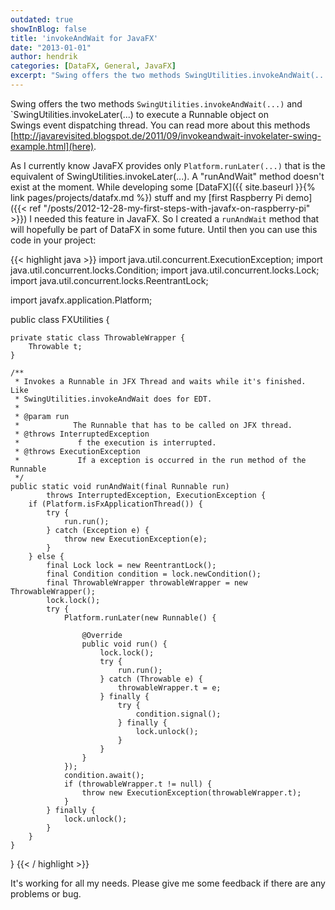 ```yaml
---
outdated: true
showInBlog: false
title: 'invokeAndWait for JavaFX'
date: "2013-01-01"
author: hendrik
categories: [DataFX, General, JavaFX]
excerpt: "Swing offers the two methods SwingUtilities.invokeAndWait(...) and SwingUtilities.invokeLater(...) to execute a Runnable object on Swings event dispatching thread. Let's have a look how we can have the same functionallity in JavaFX"
---
```

Swing offers the two methods `SwingUtilities.invokeAndWait(...)` and `SwingUtilities.invokeLater(...) to execute a Runnable object on Swings event dispatching thread. You can read more about this methods [http://javarevisited.blogspot.de/2011/09/invokeandwait-invokelater-swing-example.html](here).

As I currently know JavaFX provides only `Platform.runLater(...)` that is the equivalent of SwingUtilities.invokeLater(...). A "runAndWait" method doesn't exist at the moment. While developing some [DataFX]({{ site.baseurl }}{% link pages/projects/datafx.md %}) stuff and my [first Raspberry Pi demo]({{< ref "/posts/2012-12-28-my-first-steps-with-javafx-on-raspberry-pi" >}}) I needed this feature in JavaFX. So I created a `runAndWait` method that will hopefully be part of DataFX in some future. Until then you can use this code in your project:

{{< highlight java >}}
import java.util.concurrent.ExecutionException;
import java.util.concurrent.locks.Condition;
import java.util.concurrent.locks.Lock;
import java.util.concurrent.locks.ReentrantLock;

import javafx.application.Platform;

public class FXUtilities {

    private static class ThrowableWrapper {
		Throwable t;
	}

	/**
	 * Invokes a Runnable in JFX Thread and waits while it's finished. Like
	 * SwingUtilities.invokeAndWait does for EDT.
	 * 
	 * @param run
	 *            The Runnable that has to be called on JFX thread.
	 * @throws InterruptedException
	 *             f the execution is interrupted.
	 * @throws ExecutionException
	 *             If a exception is occurred in the run method of the Runnable
	 */
	public static void runAndWait(final Runnable run)
			throws InterruptedException, ExecutionException {
		if (Platform.isFxApplicationThread()) {
			try {
				run.run();
			} catch (Exception e) {
				throw new ExecutionException(e);
			}
		} else {
			final Lock lock = new ReentrantLock();
			final Condition condition = lock.newCondition();
			final ThrowableWrapper throwableWrapper = new ThrowableWrapper();
			lock.lock();
			try {
				Platform.runLater(new Runnable() {

					@Override
					public void run() {
						lock.lock();
						try {
							run.run();
						} catch (Throwable e) {
							throwableWrapper.t = e;
						} finally {
							try {
								condition.signal();
							} finally {
								lock.unlock();
							}
						}
					}
				});
				condition.await();
				if (throwableWrapper.t != null) {
					throw new ExecutionException(throwableWrapper.t);
				}
			} finally {
				lock.unlock();
			}
		}
	}
}
{{< / highlight >}}

It's working for all my needs. Please give me some feedback if there are any problems or bug.
